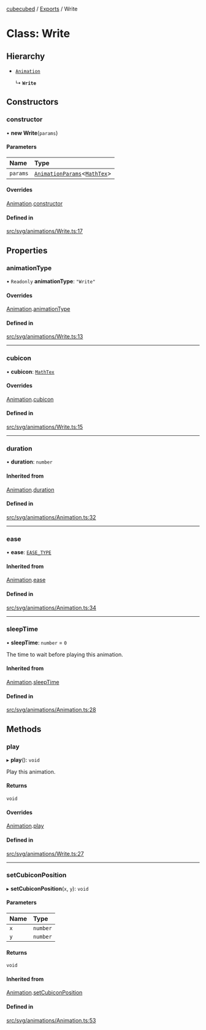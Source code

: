 [cubecubed](/reference/README.md) / [Exports](/reference/modules.md) / Write

# Class: Write

## Hierarchy

- [`Animation`](/reference/classes/Animation.md)

  ↳ **`Write`**

## Constructors

### constructor

• **new Write**(`params`)

#### Parameters

| Name | Type |
| :------ | :------ |
| `params` | [`AnimationParams`](/reference/interfaces/AnimationParams.md)<[`MathTex`](/reference/classes/MathTex.md)\> |

#### Overrides

[Animation](/reference/classes/Animation.md).[constructor](/reference/classes/Animation.md#constructor)

#### Defined in

[src/svg/animations/Write.ts:17](https://github.com/imaphatduc/cubecubed/blob/f64863c/src/svg/animations/Write.ts#L17)

## Properties

### animationType

• `Readonly` **animationType**: ``"Write"``

#### Overrides

[Animation](/reference/classes/Animation.md).[animationType](/reference/classes/Animation.md#animationtype)

#### Defined in

[src/svg/animations/Write.ts:13](https://github.com/imaphatduc/cubecubed/blob/f64863c/src/svg/animations/Write.ts#L13)

___

### cubicon

• **cubicon**: [`MathTex`](/reference/classes/MathTex.md)

#### Overrides

[Animation](/reference/classes/Animation.md).[cubicon](/reference/classes/Animation.md#cubicon)

#### Defined in

[src/svg/animations/Write.ts:15](https://github.com/imaphatduc/cubecubed/blob/f64863c/src/svg/animations/Write.ts#L15)

___

### duration

• **duration**: `number`

#### Inherited from

[Animation](/reference/classes/Animation.md).[duration](/reference/classes/Animation.md#duration)

#### Defined in

[src/svg/animations/Animation.ts:32](https://github.com/imaphatduc/cubecubed/blob/f64863c/src/svg/animations/Animation.ts#L32)

___

### ease

• **ease**: [`EASE_TYPE`](/reference/types/EASE_TYPE.md)

#### Inherited from

[Animation](/reference/classes/Animation.md).[ease](/reference/classes/Animation.md#ease)

#### Defined in

[src/svg/animations/Animation.ts:34](https://github.com/imaphatduc/cubecubed/blob/f64863c/src/svg/animations/Animation.ts#L34)

___

### sleepTime

• **sleepTime**: `number` = `0`

The time to wait before playing this animation.

#### Inherited from

[Animation](/reference/classes/Animation.md).[sleepTime](/reference/classes/Animation.md#sleeptime)

#### Defined in

[src/svg/animations/Animation.ts:28](https://github.com/imaphatduc/cubecubed/blob/f64863c/src/svg/animations/Animation.ts#L28)

## Methods

### play

▸ **play**(): `void`

Play this animation.

#### Returns

`void`

#### Overrides

[Animation](/reference/classes/Animation.md).[play](/reference/classes/Animation.md#play)

#### Defined in

[src/svg/animations/Write.ts:27](https://github.com/imaphatduc/cubecubed/blob/f64863c/src/svg/animations/Write.ts#L27)

___

### setCubiconPosition

▸ **setCubiconPosition**(`x`, `y`): `void`

#### Parameters

| Name | Type |
| :------ | :------ |
| `x` | `number` |
| `y` | `number` |

#### Returns

`void`

#### Inherited from

[Animation](/reference/classes/Animation.md).[setCubiconPosition](/reference/classes/Animation.md#setcubiconposition)

#### Defined in

[src/svg/animations/Animation.ts:53](https://github.com/imaphatduc/cubecubed/blob/f64863c/src/svg/animations/Animation.ts#L53)
